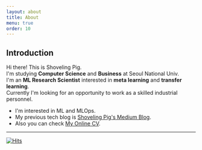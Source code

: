 ```yaml
---
layout: about
title: About
menu: true
order: 10
---
```


## Introduction

Hi there! This is Shoveling Pig.  
I'm studying **Computer Science** and **Business** at Seoul National Univ.  
I'm an **ML Research Scientist** interested in **meta learning** and **transfer learning**.  
Currently I'm looking for an opportunity to work as a skilled industrial personnel.
 
* I'm interested in ML and MLOps.
* My previous tech blog is [Shoveling Pig's Medium Blog][medium-blog]. 
* Also you can check [My Online CV][online-cv].

[medium-blog]: https://medium.com/shoveling-pig
[online-cv]: https://shoveling-pig.github.io/online-cv/

---
[![Hits](https://hits.seeyoufarm.com/api/count/incr/badge.svg?url=https%3A%2F%2Fgithub.com%2Fshoveling-pig&count_bg=%2379C83D&title_bg=%23555555&icon=&icon_color=%23FF0000&title=hits&edge_flat=false)](https://hits.seeyoufarm.com)
